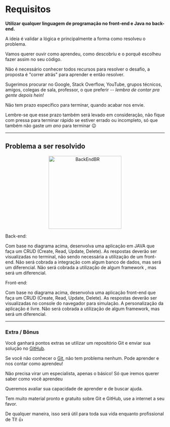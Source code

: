 # Requisitos

**Utilizar qualquer linguagem de programação no front-end e Java no back-end.**

A ideia é validar a lógica e principalmente a forma como resolveu o problema.

Vamos querer ouvir como aprendeu, como descobriu e o porquê escolheu fazer assim no seu código.

Não é necessário conhecer todos recursos para resolver o desafio, a proposta é "correr atrás" para aprender e então resolver.

Sugerimos procurar no Google, Stack Overflow, YouTube, grupos técnicos, amigos, colegas de sala, professor, o que preferir -- _lembra de contar pra gente depois hein!_

Não tem prazo específico para terminar, quando acabar nos envie.

Lembre-se que esse prazo também será levado em consideração, não fique com pressa para terminar rápido se estiver errado ou incompleto, só que também não gaste _um ano_ para terminar 😉

---

## Problema a ser resolvido

<p align="center">
  <img src="https://avatars3.githubusercontent.com/u/30732658?v=4&s=200.jpg" alt="BackEndBR" width="230" />
</p>

Back-end:

Com base no diagrama acima, desenvolva uma aplicação em JAVA que faça um CRUD (Create, Read, Update, Delete). 
As respostas deverão ser visualizadas no terminal, não sendo necessária a utilização de um front-end.
Não será cobrada a integração com algum banco de dados, mas será um diferencial.
Não será cobrada a utilização de algum framework , mas será um diferencial.

Front-end:

Com base no diagrama acima, desenvolva uma aplicação front-end que faça um CRUD (Create, Read, Update, Delete). 
As respostas deverão ser visualizadas no console do navegador para simulação.
A personalização da aplicação é livre.
Não será cobrada a utilização de algum framework, mas será um diferencial.

---

### Extra / Bônus

Você ganhará pontos extras se utilizar um repositório Git e enviar sua solução no [GitHub](https://github.com/).

Se você não conhecer o [Git](https://www.google.com/search?q=git), não tem problema nenhum. Pode aprender e nos contar como aprendeu!

Não precisa virar um especialista, apenas o básico! Só que iremos querer saber como você aprendeu

Queremos avaliar sua capacidade de aprender e de buscar ajuda.

Tem muito material pronto e gratuito sobre Git e GitHub, use a internet a seu favor.

De qualquer maneira, isso será útil para toda sua vida enquanto profissional de TI! 👍
